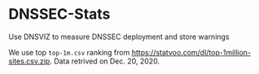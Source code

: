 # DNSSEC-Stats
Use DNSVIZ to measure DNSSEC deployment and store warnings

We use top `top-1m.csv` ranking from https://statvoo.com/dl/top-1million-sites.csv.zip. Data retrived on Dec. 20, 2020.


